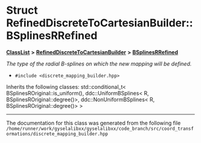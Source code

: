 

# Struct RefinedDiscreteToCartesianBuilder::BSplinesRRefined



[**ClassList**](annotated.md) **>** [**RefinedDiscreteToCartesianBuilder**](classRefinedDiscreteToCartesianBuilder.md) **>** [**BSplinesRRefined**](structRefinedDiscreteToCartesianBuilder_1_1BSplinesRRefined.md)



_The type of the radial B-splines on which the new mapping will be defined._ 

* `#include <discrete_mapping_builder.hpp>`



Inherits the following classes: std::conditional_t< BSplinesROriginal::is_uniform(), ddc::UniformBSplines< R, BSplinesROriginal::degree()>, ddc::NonUniformBSplines< R, BSplinesROriginal::degree()> >































































------------------------------
The documentation for this class was generated from the following file `/home/runner/work/gyselalibxx/gyselalibxx/code_branch/src/coord_transformations/discrete_mapping_builder.hpp`

